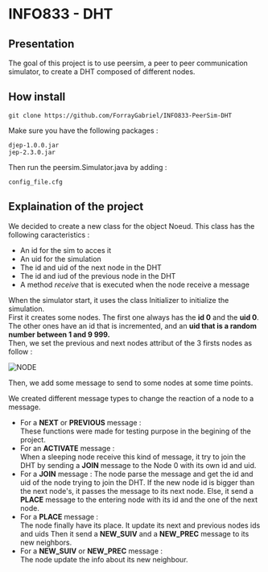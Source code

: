 # INFO833 - DHT  

## Presentation  
The goal of this project is to use peersim, a peer to peer communication simulator, to create a DHT composed of different nodes.

## How install  
```
git clone https://github.com/ForrayGabriel/INFO833-PeerSim-DHT 
``` 

Make sure you have the following packages :  
``` 
djep-1.0.0.jar
jep-2.3.0.jar
```   
Then run the peersim.Simulator.java by adding : 
```
config_file.cfg
```  

## Explaination of the project  

We decided to create a new class for the object Noeud. This class has the following caracteristics :  
* An id for the sim to acces it
* An uid for the simulation
* The id and uid of the next node in the DHT
* The id and iud of the previous node in the DHT
* A method *receive* that is executed when the node receive a message

When the simulator start, it uses the class Initializer to initialize the simulation.  
First it creates some nodes. The first one always has the **id 0** and the **uid 0**. The other ones have an id that is incremented, and an **uid that is a random number between 1 and 9 999.**  
Then, we set the previous and next nodes attribut of the 3 firsts nodes as follow :  

![NODE](img\Nodes_DHT.png "node")

Then, we add some message to send to some nodes at some time points.  

We created different message types to change the reaction of a node to a message.  
* For a **NEXT** or **PREVIOUS** message :  
These functions were made for testing purpose in the begining of the project.  
* For an **ACTIVATE** message :  
When a sleeping node receive this kind of message, it try to join the DHT by sending a **JOIN** message to the Node 0 with its own id and uid.  
* For a **JOIN** message : 
The node parse the message and get the id and uid of the node trying to join the DHT. If the new node id is bigger than the next node's, it passes the message to its next node. Else, it send a **PLACE** message to the entering node with its id and the one of the next node.
* For a **PLACE** message :  
The node finally have its place. It update its next and previous nodes ids and uids Then it send a **NEW_SUIV** and a **NEW_PREC** message to its new neighbors.  
* For a **NEW_SUIV** or **NEW_PREC** message :  
The node update the info about its new neighbour.





